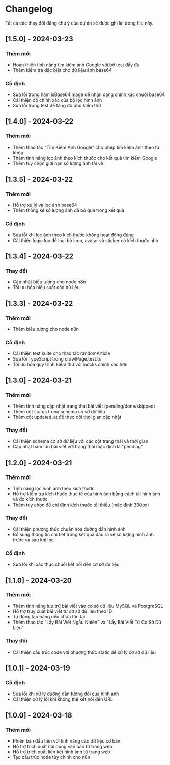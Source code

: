 # Changelog

Tất cả các thay đổi đáng chú ý của dự án sẽ được ghi lại trong file này.

## [1.5.0] - 2024-03-23

### Thêm mới
- Hoàn thiện tính năng tìm kiếm ảnh Google với bộ test đầy đủ
- Thêm kiểm tra đặc biệt cho dữ liệu ảnh base64

### Cố định
- Sửa lỗi trong hàm isBase64Image để nhận dạng chính xác chuỗi base64
- Cải thiện độ chính xác của bộ lọc hình ảnh
- Sửa lỗi trong test để tăng độ phủ kiểm thử

## [1.4.0] - 2024-03-22

### Thêm mới
- Thêm thao tác "Tìm Kiếm Ảnh Google" cho phép tìm kiếm ảnh theo từ khóa
- Thêm tính năng lọc ảnh theo kích thước cho kết quả tìm kiếm Google
- Thêm tùy chọn giới hạn số lượng ảnh tải về

## [1.3.5] - 2024-03-22

### Thêm mới
- Hỗ trợ xử lý và lọc ảnh base64
- Thêm thống kê số lượng ảnh đã bỏ qua trong kết quả

### Cố định
- Sửa lỗi khi lọc ảnh theo kích thước không hoạt động đúng
- Cải thiện logic lọc để loại bỏ icon, avatar và sticker có kích thước nhỏ

## [1.3.4] - 2024-03-22

### Thay đổi
- Cập nhật biểu tượng cho node n8n
- Tối ưu hóa hiệu suất cào dữ liệu

## [1.3.3] - 2024-03-22

### Thêm mới
- Thêm biểu tượng cho node n8n

### Cố định
- Cải thiện test suite cho thao tác randomArticle
- Sửa lỗi TypeScript trong crawlPage.test.ts
- Tối ưu hóa quy trình kiểm thử với mocks chính xác hơn

## [1.3.0] - 2024-03-21

### Thêm mới
- Thêm tính năng cập nhật trạng thái bài viết (pending/done/skipped)
- Thêm cột status trong schema cơ sở dữ liệu
- Thêm cột updated_at để theo dõi thời gian cập nhật

### Thay đổi
- Cải thiện schema cơ sở dữ liệu với các cột trạng thái và thời gian
- Cập nhật hàm lưu bài viết với trạng thái mặc định là "pending"

## [1.2.0] - 2024-03-21

### Thêm mới
- Tính năng lọc hình ảnh theo kích thước
- Hỗ trợ kiểm tra kích thước thực tế của hình ảnh bằng cách tải hình ảnh và đo kích thước
- Thêm tùy chọn để chỉ định kích thước tối thiểu (mặc định 300px)

### Thay đổi
- Cải thiện phương thức chuẩn hóa đường dẫn hình ảnh
- Bổ sung thông tin chi tiết trong kết quả đầu ra về số lượng hình ảnh trước và sau khi lọc

### Cố định
- Sửa lỗi khi xác thực chuỗi kết nối đến cơ sở dữ liệu

## [1.1.0] - 2024-03-20

### Thêm mới
- Thêm tính năng lưu trữ bài viết vào cơ sở dữ liệu MySQL và PostgreSQL
- Hỗ trợ truy xuất bài viết từ cơ sở dữ liệu theo ID
- Tự động tạo bảng nếu chưa tồn tại
- Thêm thao tác "Lấy Bài Viết Ngẫu Nhiên" và "Lấy Bài Viết Từ Cơ Sở Dữ Liệu"

### Thay đổi
- Cải thiện cấu trúc code với phương thức static để xử lý cơ sở dữ liệu

## [1.0.1] - 2024-03-19

### Cố định
- Sửa lỗi khi xử lý đường dẫn tương đối của hình ảnh
- Cải thiện xử lý lỗi khi không thể kết nối đến URL

## [1.0.0] - 2024-03-18

### Thêm mới
- Phiên bản đầu tiên với tính năng cào dữ liệu cơ bản
- Hỗ trợ trích xuất nội dung văn bản từ trang web
- Hỗ trợ trích xuất liên kết hình ảnh từ trang web
- Tạo cấu trúc node tùy chỉnh cho n8n 